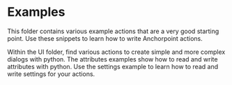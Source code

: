 # Examples

This folder contains various example actions that are a very good starting point.
Use these snippets to learn how to write Anchorpoint actions.

Within the UI folder, find various actions to create simple and more complex dialogs with python.
The attributes examples show how to read and write attributes with python.
Use the settings example to learn how to read and write settings for your actions.